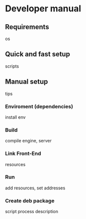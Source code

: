# Developer manual

## Requirements
os 

## Quick and fast setup
scripts

## Manual setup
tips

### Enviroment (dependencies)
install env

### Build
compile engine, server

### Link Front-End
resources

### Run
add resources, set addresses 

### Create deb package
script
process description
